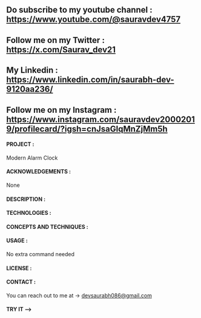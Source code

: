 
## Do subscribe to my youtube channel : https://www.youtube.com/@sauravdev4757
## Follow me on my Twitter : https://x.com/Saurav_dev21
## My Linkedin : https://www.linkedin.com/in/saurabh-dev-9120aa236/
## Follow me on my Instagram : https://www.instagram.com/sauravdev20002019/profilecard/?igsh=cnJsaGlqMnZjMm5h

#### PROJECT : 
Modern Alarm Clock

#### ACKNOWLEDGEMENTS :
None

#### DESCRIPTION :

#### TECHNOLOGIES :


#### CONCEPTS AND TECHNIQUES :


#### USAGE :
No extra command needed 

#### LICENSE :
#### CONTACT :

You can reach out to me at -> devsaurabh086@gmail.com

#### TRY IT -->

